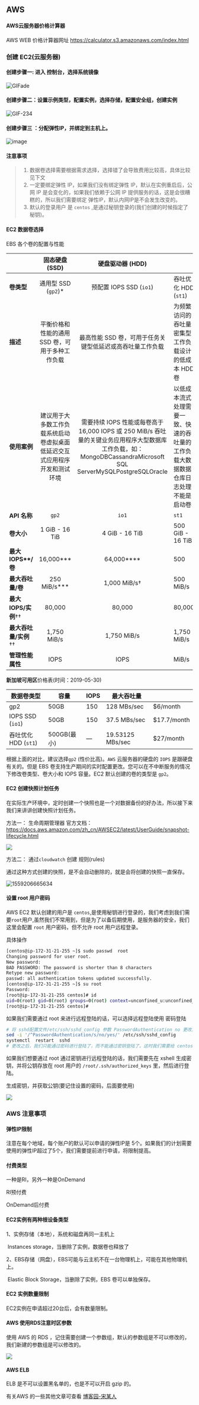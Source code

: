 ## AWS

#### AWS云服务器价格计算器

AWS  WEB 价格计算器网址 <https://calculator.s3.amazonaws.com/index.html>

### 创建 EC2(云服务器)

#### 创建步骤一: 进入 控制台，选择系统镜像

![GIFade](https://djxblog.oss-cn-shenzhen.aliyuncs.com/picture/AWS/EC2_create.gif)

#### 创建步骤二：设置示例类型，配置实例，选择存储，配置安全组，创建实例

![GIF-234](https://djxblog.oss-cn-shenzhen.aliyuncs.com/picture/AWS/EC2-set.gif)

#### 创建步骤三 ：分配弹性IP，并绑定到主机上。

![image](https://djxblog.oss-cn-shenzhen.aliyuncs.com/picture/AWS/aws-bind-elastic-ip.gif)

#### 注意事项

> 1. 数据卷选择需要根据需求选择，选择错了会导致费用比较高，具体比较见下文
> 2. 一定要绑定弹性 IP，如果我们没有绑定弹性 IP，默认在实例重启后，公网 IP 是会变化的，如果我们依赖于公网 IP 提供服务的话，这是会很糟糕的，所以我们需要绑定 弹性IP，默认内网IP是不会发生改变的。
> 3. 默认的登录用户 是 `centos` ,是通过秘钥登录的(我们创建的时候指定了秘钥)。

####  EC2  数据卷选择

EBS 各个卷的配置与性能

|                       |                        固态硬盘 (SSD)                        |                       硬盘驱动器 (HDD)                       |                                                              |                                                              |
| :-------------------- | :----------------------------------------------------------: | :----------------------------------------------------------: | ------------------------------------------------------------ | ------------------------------------------------------------ |
| **卷类型**            |                     通用型 SSD (`gp2`)*                      |                   预配置 IOPS SSD (`io1`)                    | 吞吐优化 HDD (`st1`)                                         | Cold HDD (`sc1`)                                             |
| **描述**              |       平衡价格和性能的通用 SSD 卷，可用于多种工作负载        |  最高性能 SSD 卷，可用于任务关键型低延迟或高吞吐量工作负载   | 为频繁访问的吞吐量密集型工作负载设计的低成本 HDD 卷          | 为不常访问的工作负载设计的最低成本 HDD 卷                    |
| **使用案例**          | 建议用于大多数工作负载系统启动卷虚拟桌面低延迟交互式应用程序开发和测试环境 | 需要持续 IOPS 性能或每卷高于 16,000 IOPS 或 250 MiB/s 吞吐量的关键业务应用程序大型数据库工作负载，如：MongoDBCassandraMicrosoft SQL ServerMySQLPostgreSQLOracle | 以低成本流式处理需要一致、快速的吞吐量的工作负载大数据数据仓库日志处理不能是启动卷 | 适合大量不常访问的数据、面向吞吐量的存储最低存储成本至关重要的情形不能是启动卷 |
| **API 名称**          |                            `gp2`                             |                            `io1`                             | `st1`                                                        | `sc1`                                                        |
| **卷大小**            |                        1 GiB - 16 TiB                        |                        4 GiB - 16 TiB                        | 500 GiB - 16 TiB                                             | 500 GiB - 16 TiB                                             |
| **最大IOPS\**/卷**    |                          16,000***                           |                          64,000****                          | 500                                                          | 250                                                          |
| **最大吞吐量/卷**     |                         250 MiB/s***                         |                         1,000 MiB/s†                         | 500 MiB/s                                                    | 250 MiB/s                                                    |
| **最大IOPS/实例**††   |                            80,000                            |                            80,000                            | 80,000                                                       | 80,000                                                       |
| **最大吞吐量/实例**†† |                         1,750 MiB/s                          |                         1,750 MiB/s                          | 1,750 MiB/s                                                  | 1,750 MiB/s                                                  |
| **管理性能属性**      |                             IOPS                             |                             IOPS                             | MiB/s                                                        | MiB/s                                                        |

**新加坡可用区**价格表(时间：2019-05-30)

| 数据卷类型           | 容量        | IOPS | 最大吞吐量       |             |
| -------------------- | ----------- | ---- | ---------------- | ----------- |
| gp2                  | 50GB        | 150  | 128 MBs/sec      | $6/month    |
| IOPS SSD (`io1`)     | 50GB        | 150  | 37.5 MBs/sec     | $17.7/month |
| 吞吐优化 HDD (`st1`) | 500GB(最小) | —    | 19.53125 MBs/sec | $27/month   |

根据上面的对比，建议选择`gp2` (性价比高)。`AWS` 云服务器的硬盘的 `IOPS` 是跟硬盘有关的。但是 EBS 卷支持生产期间的实时配置更改。您可以在不中断服务的情况下修改卷类型、卷大小和 IOPS 容量。EC2 默认创建的卷的类型是 `gp2`。

####  EC2 创建快照计划任务

在实际生产环境中，定时创建一个快照也是一个对数据备份的好办法，所以接下来我们来讲讲创建快照计划任务。

方法一： 生命周期管理器  官方文档：<https://docs.aws.amazon.com/zh_cn/AWSEC2/latest/UserGuide/snapshot-lifecycle.html>

![](https://djxblog.oss-cn-shenzhen.aliyuncs.com/picture/AWS/EC2-create-snapshot.gif)



方法二： 通过`cloudwatch` 创建 规则(rules)

通过这种方式创建的快照，是不会自动删除的，就是会将创建的快照一直保存。

![1559206665634](https://djxblog.oss-cn-shenzhen.aliyuncs.com/picture/AWS/1559206665634.png)

#### 设置 root 用户密码

AWS EC2 默认创建的用户是 `centos`,是使用秘钥进行登录的，我们考虑到我们需要`root`用户,虽然我们不常用到，但是为了以备后期使用，是服务器的安全，我们这里会配置 `root` 用户密码，但不允许 root 用户远程登录。

具体操作

```bash
[centos@ip-172-31-21-255 ~]$ sudo passwd  root
Changing password for user root.
New password: 
BAD PASSWORD: The password is shorter than 8 characters
Retype new password: 
passwd: all authentication tokens updated successfully.
[centos@ip-172-31-21-255 ~]$ su root 
Password: 
[root@ip-172-31-21-255 centos]# id
uid=0(root) gid=0(root) groups=0(root) context=unconfined_u:unconfined_r:unconfined_t:s0-s0:c0.c1023
[root@ip-172-31-21-255 centos]# 
```

如果我们需要通过 root 来进行远程登陆的话，可以选择远程登陆使用 密码登陆

```bash
# 将 sshd配置文件/etc/ssh/sshd_config 参数 PasswordAuthentication no 更改为 yes
sed -i '/^PasswordAuthentication/s/no/yes/' /etc/ssh/sshd_config
systemctl  restart  sshd
# 更改之后，我们只能通过密码进行登陆了，而不能通过密钥登陆了。这时我们需要给 centos 设置密码，然后通过密码登陆
```

如果我们想要通过 root 通过密钥进行远程登陆的话，我们需要先在 xshell 生成密钥，并将公钥存放在 root 用户的 `/root/.ssh/authorized_keys` 里，然后进行登陆。

生成密钥，并获取公钥(要记住设置的密码，后面要使用)

![](https://djxblog.oss-cn-shenzhen.aliyuncs.com/picture/AWS/ssh-pub-login.gif)





### AWS 注意事项

#### 弹性IP限制

注意在每个地域，每个账户的默认可以申请的弹性IP是 5个。如果我们的计划需要使用的弹性IP超过了5个，我们需要提前进行申请，将限制提高。

#### 付费类型

一种是RI，另外一种是OnDemand

RI预付费

OnDemand后付费

#### EC2实例有两种根设备类型

1、实例存储（本地），系统和磁盘再同一主机上

​     Instances storage，当删除了实例，数据卷也释放了

2、EBS存储（网盘），EBS可能与云主机不在一台物理机上，可能在其他物理机上。

​      Elastic Block Storage，当删除了实例，EBS 卷可以单独保存。

#### EC2 实例数量限制

EC2实例在申请超过20台后，会有数量限制。

#### AWS 使用RDS注意时区参数

使用 AWS 的 RDS ，记住需要创建一个参数组，默认的参数组是不可以修改的，我们新建的参数组是可以修改的。 

![](https://djxblog.oss-cn-shenzhen.aliyuncs.com/picture/AWS/aws-rds-time-zone.png)

#### AWS ELB

ELB 是不可以设置黑名单的，也是不可以开启 gzip 的。



有关AWS 的一些其他文章可查看 [博客园-宋某人](https://www.cnblogs.com/syaving/)

